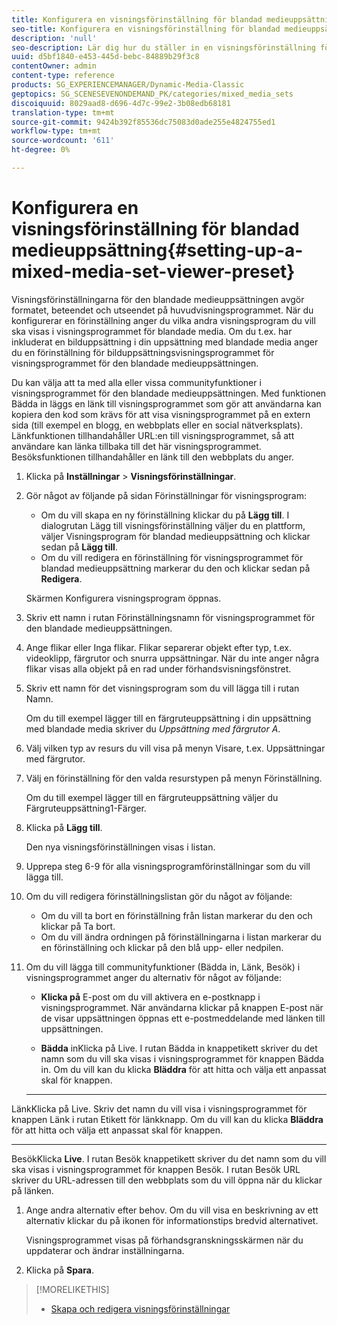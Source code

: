 ```yaml
---
title: Konfigurera en visningsförinställning för blandad medieuppsättning
seo-title: Konfigurera en visningsförinställning för blandad medieuppsättning
description: 'null'
seo-description: Lär dig hur du ställer in en visningsförinställning för en blandad medieuppsättning.
uuid: d5bf1840-e453-445d-bebc-84889b29f3c8
contentOwner: admin
content-type: reference
products: SG_EXPERIENCEMANAGER/Dynamic-Media-Classic
geptopics: SG_SCENESEVENONDEMAND_PK/categories/mixed_media_sets
discoiquuid: 8029aad8-d696-4d7c-99e2-3b08edb68181
translation-type: tm+mt
source-git-commit: 9424b392f85536dc75083d0ade255e4824755ed1
workflow-type: tm+mt
source-wordcount: '611'
ht-degree: 0%

---
```



# Konfigurera en visningsförinställning för blandad medieuppsättning{#setting-up-a-mixed-media-set-viewer-preset}

Visningsförinställningarna för den blandade medieuppsättningen avgör formatet, beteendet och utseendet på huvudvisningsprogrammet. När du konfigurerar en förinställning anger du vilka andra visningsprogram du vill ska visas i visningsprogrammet för blandade media. Om du t.ex. har inkluderat en bilduppsättning i din uppsättning med blandade media anger du en förinställning för bilduppsättningsvisningsprogrammet för visningsprogrammet för den blandade medieuppsättningen.

Du kan välja att ta med alla eller vissa communityfunktioner i visningsprogrammet för den blandade medieuppsättningen. Med funktionen Bädda in läggs en länk till visningsprogrammet som gör att användarna kan kopiera den kod som krävs för att visa visningsprogrammet på en extern sida (till exempel en blogg, en webbplats eller en social nätverksplats). Länkfunktionen tillhandahåller URL:en till visningsprogrammet, så att användare kan länka tillbaka till det här visningsprogrammet. Besöksfunktionen tillhandahåller en länk till den webbplats du anger.

1. Klicka på **Inställningar** > **Visningsförinställningar**.
1. Gör något av följande på sidan Förinställningar för visningsprogram:

   * Om du vill skapa en ny förinställning klickar du på **Lägg till**. I dialogrutan Lägg till visningsförinställning väljer du en plattform, väljer Visningsprogram för blandad medieuppsättning och klickar sedan på **Lägg till**.
   * Om du vill redigera en förinställning för visningsprogrammet för blandad medieuppsättning markerar du den och klickar sedan på **Redigera**.

   Skärmen Konfigurera visningsprogram öppnas.

1. Skriv ett namn i rutan Förinställningsnamn för visningsprogrammet för den blandade medieuppsättningen.
1. Ange flikar eller Inga flikar. Flikar separerar objekt efter typ, t.ex. videoklipp, färgrutor och snurra uppsättningar. När du inte anger några flikar visas alla objekt på en rad under förhandsvisningsfönstret.
1. Skriv ett namn för det visningsprogram som du vill lägga till i rutan Namn.

   Om du till exempel lägger till en färgruteuppsättning i din uppsättning med blandade media skriver du *Uppsättning med färgrutor A*.

1. Välj vilken typ av resurs du vill visa på menyn Visare, t.ex. Uppsättningar med färgrutor.
1. Välj en förinställning för den valda resurstypen på menyn Förinställning.

   Om du till exempel lägger till en färgruteuppsättning väljer du Färgruteuppsättning1-Färger.

1. Klicka på **Lägg till**.

   Den nya visningsförinställningen visas i listan.

1. Upprepa steg 6-9 för alla visningsprogramförinställningar som du vill lägga till.
1. Om du vill redigera förinställningslistan gör du något av följande:

   * Om du vill ta bort en förinställning från listan markerar du den och klickar på Ta bort.
   * Om du vill ändra ordningen på förinställningarna i listan markerar du en förinställning och klickar på den blå upp- eller nedpilen.

1. Om du vill lägga till communityfunktioner (Bädda in, Länk, Besök) i visningsprogrammet anger du alternativ för något av följande:

   * **Klicka på**
E-post om du vill aktivera en e-postknapp i visningsprogrammet. När användarna klickar på knappen E-post när de visar uppsättningen öppnas ett e-postmeddelande med länken till uppsättningen.

   * **Bädda**
inKlicka på Live. I rutan Bädda in knappetikett skriver du det namn som du vill ska visas i visningsprogrammet för knappen Bädda in. Om du vill kan du klicka 
**Bläddra** för att hitta och välja ett anpassat skal för knappen.

   * ****
LänkKlicka på Live. Skriv det namn du vill visa i visningsprogrammet för knappen Länk i rutan Etikett för länkknapp. Om du vill kan du klicka 
**Bläddra** för att hitta och välja ett anpassat skal för knappen.

   * ****
BesökKlicka 
**Live**. I rutan Besök knappetikett skriver du det namn som du vill ska visas i visningsprogrammet för knappen Besök. I rutan Besök URL skriver du URL-adressen till den webbplats som du vill öppna när du klickar på länken.

1. Ange andra alternativ efter behov. Om du vill visa en beskrivning av ett alternativ klickar du på ikonen för informationstips bredvid alternativet.

   Visningsprogrammet visas på förhandsgranskningsskärmen när du uppdaterar och ändrar inställningarna.

1. Klicka på **Spara**.

>[!MORELIKETHIS]
>
>* [Skapa och redigera visningsförinställningar](application-setup.md#adding_and_editing_viewer_presets)

